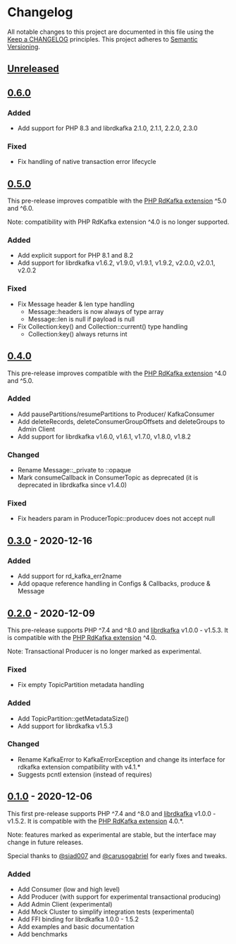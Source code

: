 # Changelog

All notable changes to this project are documented in this file using the [Keep a CHANGELOG](https://keepachangelog.com/) principles.
This project adheres to [Semantic Versioning](https://semver.org/spec/v2.0.0.html).

## [Unreleased]

## [0.6.0]

### Added

- Add support for PHP 8.3 and librdkafka 2.1.0, 2.1.1, 2.2.0, 2.3.0

### Fixed

- Fix handling of native transaction error lifecycle

## [0.5.0]

This pre-release improves compatible with the [PHP RdKafka extension](https://github.com/arnaud-lb/php-rdkafka) ^5.0 and ^6.0.

Note: compatibility with PHP RdKafka extension ^4.0 is no longer supported.

### Added

- Add explicit support for PHP 8.1 and 8.2
- Add support for librdkafka v1.6.2, v1.9.0, v1.9.1, v1.9.2, v2.0.0, v2.0.1, v2.0.2

### Fixed

- Fix Message header & len type handling
  - Message::headers is now always of type array
  - Message::len is null if payload is null
- Fix Collection:key() and Collection::current() type handling
  - Collection:key() always returns int

## [0.4.0]

This pre-release improves compatible with the [PHP RdKafka extension](https://github.com/arnaud-lb/php-rdkafka) ^4.0 and ^5.0.

### Added

- Add pausePartitions/resumePartitions to Producer/ KafkaConsumer
- Add deleteRecords, deleteConsumerGroupOffsets and deleteGroups to Admin Client
- Add support for librdkafka v1.6.0, v1.6.1, v1.7.0, v1.8.0, v1.8.2

### Changed

- Rename Message::_private to ::opaque
- Mark consumeCallback in ConsumerTopic as deprecated (it is deprecated in librdkafka since v1.4.0)

### Fixed

- Fix headers param in ProducerTopic::producev does not accept null

## [0.3.0] - 2020-12-16

### Added

- Add support for rd_kafka_err2name
- Add opaque reference handling in Configs & Callbacks, produce & Message

## [0.2.0] - 2020-12-09

This pre-release supports PHP ^7.4 and ^8.0 and [librdkafka](https://github.com/edenhill/librdkafka) v1.0.0 - v1.5.3.
It is compatible with the [PHP RdKafka extension](https://github.com/arnaud-lb/php-rdkafka) ^4.0.

Note: Transactional Producer is no longer marked as experimental.

### Fixed

- Fix empty TopicPartition metadata handling

### Added

- Add TopicPartition::getMetadataSize()
- Add support for librdkafka v1.5.3

### Changed

- Rename KafkaError to KafkaErrorException and change its interface for rdkafka extension compatibility with v4.1.*
- Suggests pcntl extension (instead of requires)

## [0.1.0] - 2020-12-06

This first pre-release supports PHP ^7.4 and ^8.0 and [librdkafka](https://github.com/edenhill/librdkafka) v1.0.0 - v1.5.2. 
It is compatible with the [PHP RdKafka extension](https://github.com/arnaud-lb/php-rdkafka) 4.0.*.

Note: features marked as experimental are stable, but the interface may change in future releases.

Special thanks to [@siad007](https://github.com/siad007) and [@carusogabriel]( https://github.com/carusogabriel) for early fixes and tweaks.

### Added

- Add Consumer (low and high level)
- Add Producer (with support for experimental transactional producing)
- Add Admin Client (experimental)
- Add Mock Cluster to simplify integration tests (experimental)
- Add FFI binding for librdkafka 1.0.0 - 1.5.2
- Add examples and basic documentation
- Add benchmarks

[Unreleased]: https://github.com/idealo/php-rdkafka-ffi/compare/v0.6.0...HEAD
[0.6.0]: https://github.com/idealo/php-rdkafka-ffi/compare/v0.5.0...v0.6.0
[0.5.0]: https://github.com/idealo/php-rdkafka-ffi/compare/v0.4.0...v0.5.0
[0.4.0]: https://github.com/idealo/php-rdkafka-ffi/compare/v0.3.0...v0.4.0
[0.3.0]: https://github.com/idealo/php-rdkafka-ffi/compare/v0.2.0...v0.3.0
[0.2.0]: https://github.com/idealo/php-rdkafka-ffi/compare/v0.1.0...v0.2.0
[0.1.0]: https://github.com/idealo/php-rdkafka-ffi/releases/tag/v0.1.0